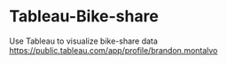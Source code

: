# Tableau-Bike-share
Use Tableau to visualize bike-share data
https://public.tableau.com/app/profile/brandon.montalvo
